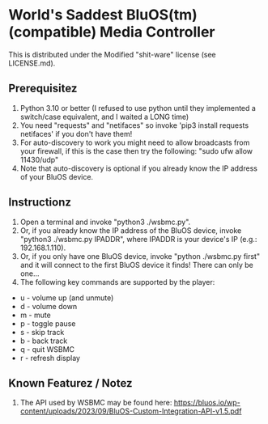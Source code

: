 
# World's Saddest BluOS(tm) (compatible) Media Controller

This is distributed under the Modified "shit-ware" license (see LICENSE.md).

## Prerequisitez

1. Python 3.10 or better (I refused to use python until they implemented a switch/case equivalent, and I waited a LONG time)
2. You need "requests" and "netifaces" so invoke 'pip3 install requests netifaces' if you don't have them!
3. For auto-discovery to work you might need to allow broadcasts from your firewall,
    if this is the case then try the following: "sudo ufw allow 11430/udp"
4. Note that auto-discovery is optional if you already know the IP address of your BluOS device.

## Instructionz

1. Open a terminal and invoke "python3 ./wsbmc.py".
2. Or, if you already know the IP address of the BluOS device, invoke "python3 ./wsbmc.py IPADDR", where IPADDR is your device's IP (e.g.: 192.168.1.110).
3. Or, if you only have one BluOS device, invoke "python ./wsbmc.py first" and it will connect to the first BluOS device it finds! There can only be one...
4. The following key commands are supported by the player:

- u - volume up (and unmute)
- d - volume down
- m - mute
- p - toggle pause
- s - skip track
- b - back track
- q - quit WSBMC
- r - refresh display

## Known Featurez / Notez

1. The API used by WSBMC may be found here:
     https://bluos.io/wp-content/uploads/2023/09/BluOS-Custom-Integration-API-v1.5.pdf


